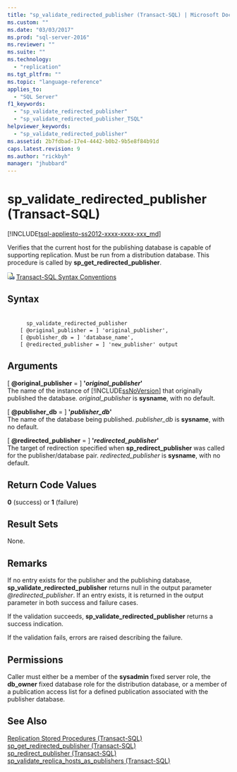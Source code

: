 ```yaml
---
title: "sp_validate_redirected_publisher (Transact-SQL) | Microsoft Docs"
ms.custom: ""
ms.date: "03/03/2017"
ms.prod: "sql-server-2016"
ms.reviewer: ""
ms.suite: ""
ms.technology: 
  - "replication"
ms.tgt_pltfrm: ""
ms.topic: "language-reference"
applies_to: 
  - "SQL Server"
f1_keywords: 
  - "sp_validate_redirected_publisher"
  - "sp_validate_redirected_publisher_TSQL"
helpviewer_keywords: 
  - "sp_validate_redirected_publisher"
ms.assetid: 2b7fdbad-17e4-4442-b0b2-9b5e8f84b91d
caps.latest.revision: 9
ms.author: "rickbyh"
manager: "jhubbard"
---
```

# sp_validate_redirected_publisher (Transact-SQL)
[!INCLUDE[tsql-appliesto-ss2012-xxxx-xxxx-xxx_md](../../../integration-services/system/stored-procedures/includes/tsql-appliesto-ss2012-xxxx-xxxx-xxx-md.md)]

  Verifies that the current host for the publishing database is capable of supporting replication. Must be run from a distribution database. This procedure is called by **sp_get_redirected_publisher**.  
  
 ![Topic link icon](../../../database-engine/configure/windows/media/topic-link.gif "Topic link icon") [Transact-SQL Syntax Conventions](../../../t-sql/language-elements/transact-sql-syntax-conventions-transact-sql.md)  
  
## Syntax  
  
```  
  
      sp_validate_redirected_publisher   
    [ @original_publisher = ] 'original_publisher',  
    [ @publisher_db = ] 'database_name',   
    [ @redirected_publisher = ] 'new_publisher' output  
```  
  
## Arguments  
 [ **@original_publisher** = ] **'***original_publisher***'**  
 The name of the instance of [!INCLUDE[ssNoVersion](../../../advanced-analytics/r-services/includes/ssnoversion-md.md)] that originally published the database. *original_publisher* is **sysname**, with no default.  
  
 [ **@publisher_db** = ] **'***publisher_db***'**  
 The name of the database being published. *publisher_db* is **sysname**, with no default.  
  
 [ **@redirected_publisher** = ] **'***redirected_publisher***'**  
 The target of redirection specified when **sp_redirect_publisher** was called for the publisher/database pair. *redirected_publisher* is **sysname**, with no default.  
  
## Return Code Values  
 **0** (success) or **1** (failure)  
  
## Result Sets  
 None.  
  
## Remarks  
 If no entry exists for the publisher and the publishing database, **sp_validate_redirected_publisher** returns null in the output parameter *@redirected_publisher*. If an entry exists, it is returned in the output parameter in both success and failure cases.  
  
 If the validation succeeds, **sp_validate_redirected_publisher** returns a success indication.  
  
 If the validation fails, errors are raised describing the failure.  
  
## Permissions  
 Caller must either be a member of the **sysadmin** fixed server role, the **db_owner** fixed database role for the distribution database, or a member of a publication access list for a defined publication associated with the publisher database.  
  
## See Also  
 [Replication Stored Procedures &#40;Transact-SQL&#41;](../../../relational-databases/reference/system-stored-procedures/replication-stored-procedures-transact-sql.md)   
 [sp_get_redirected_publisher &#40;Transact-SQL&#41;](../../../relational-databases/reference/system-stored-procedures/sp-get-redirected-publisher-transact-sql.md)   
 [sp_redirect_publisher &#40;Transact-SQL&#41;](../../../relational-databases/reference/system-stored-procedures/sp-redirect-publisher-transact-sql.md)   
 [sp_validate_replica_hosts_as_publishers &#40;Transact-SQL&#41;](../../../relational-databases/reference/system-stored-procedures/sp-validate-replica-hosts-as-publishers-transact-sql.md)  
  
  